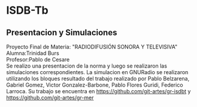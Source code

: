 # ISDB-Tb
## Presentacion y Simulaciones  

Proyecto Final de Materia: "RADIODIFUSIÓN SONORA Y TELEVISIVA"  
Alumna:Trinidad Burs  
Profesor:Pablo de Cesare  
Se realizo una presentacion de la norma y luego se realizaron las simulaciones correspondientes.
La simulacion en GNURadio se realizaron utilizando los bloques resultado del trabajo realizado por Pablo Belzarena, Gabriel Gomez, Victor Gonzalez-Barbone, Pablo Flores Guridi, Federico Larroca. Su trabajo se encuentra en https://github.com/git-artes/gr-isdbt y https://github.com/git-artes/gr-mer
